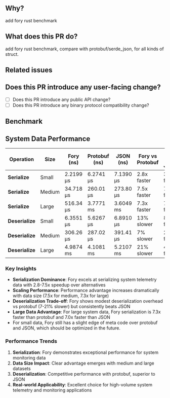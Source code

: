 
## Why?

add fory rust benchmark

## What does this PR do?

add fory rust benchmark, compare with protobuf/serde_json, for all kinds of struct.

## Related issues

<!--
Is there any related issue? If this PR closes them you say say fix/closes:

- #xxxx0
- #xxxx1
- Fixes #xxxx2
-->

## Does this PR introduce any user-facing change?

<!--
If any user-facing interface changes, please [open an issue](https://github.com/apache/fory/issues/new/choose) describing the need to do so and update the document if necessary.

Delete section if not applicable.
-->

- [ ] Does this PR introduce any public API change?
- [ ] Does this PR introduce any binary protocol compatibility change?

## Benchmark

## System Data Performance

| Operation | Size | Fory (ns) | Protobuf (ns) | JSON (ns) | Fory vs Protobuf | Fory vs JSON |
|-----------|------|-----------|---------------|-----------|------------------|--------------|
| **Serialize** | Small | 2.2199 µs | 6.2741 µs | 7.1390 µs | 2.8x faster | 3.2x faster |
| **Serialize** | Medium | 34.718 µs | 260.01 µs | 273.80 µs | 7.5x faster | 7.9x faster |
| **Serialize** | Large | 516.34 µs | 3.7771 ms | 3.6049 ms | 7.3x faster | 7.0x faster |
| **Deserialize** | Small | 6.3551 µs | 5.6267 µs | 6.8910 µs | 13% slower | 8% faster |
| **Deserialize** | Medium | 306.26 µs | 287.02 µs | 391.41 µs | 7% slower | 22% faster |
| **Deserialize** | Large | 4.9874 ms | 4.1081 ms | 5.2107 ms | 21% slower | 4% faster |

### Key Insights

- **Serialization Dominance**: Fory excels at serializing system telemetry data with 2.8-7.5x speedup over alternatives
- **Scaling Performance**: Performance advantage increases dramatically with data size (7.5x for medium, 7.3x for large)
- **Deserialization Trade-off**: Fory shows modest deserialization overhead vs protobuf (7-21% slower) but consistently beats JSON
- **Large Data Advantage**: For large system data, Fory serialization is 7.3x faster than protobuf and 7.0x faster than JSON
- For small data, Fory still has a slight edge of meta code over protobuf and JSON, which should be optimized in the future.

### Performance Trends

1. **Serialization**: Fory demonstrates exceptional performance for system monitoring data
2. **Data Size Impact**: Clear advantage emerges with medium and large datasets
3. **Deserialization**: Competitive performance with protobuf, superior to JSON
4. **Real-world Applicability**: Excellent choice for high-volume system telemetry and monitoring applications
